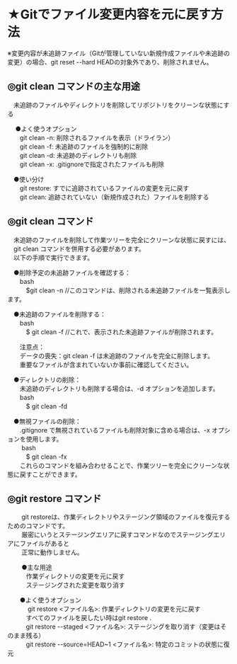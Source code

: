 # ★Gitでファイル変更内容を元に戻す方法
※変更内容が未追跡ファイル（Gitが管理していない新規作成ファイルや未追跡の変更）の場合、git reset --hard HEADの対象外であり、削除されません。<br>

## ◎git clean コマンド​の主な用途
　未追跡のファイルやディレクトリを削除してリポジトリをクリーンな状態にする<br>

　 ●よく使うオプション<br>
　　git clean -n: 削除されるファイルを表示（ドライラン）<br>
　　git clean -f: 未追跡のファイルを強制的に削除<br>
　　git clean -d: 未追跡のディレクトリも削除<br>
　　git clean -x: .gitignoreで指定されたファイルも削除<br>
  
　●使い分け<br>
　　git restore: すでに追跡されているファイルの変更を元に戻す<br>
　　git clean: 追跡されていない（新規作成された）ファイルを削除する<br>

## ◎git clean コマンド<br>
　未追跡のファイルを削除して作業ツリーを完全にクリーンな状態に戻すには、<br>
  　git clean コマンドを併用する必要があります。<br>
　以下の手順で実行できます。<br>
 
　●削除予定の未追跡ファイルを確認する：<br>
　　bash<br>
　　　$git clean -n    //このコマンドは、削除される未追跡ファイルを一覧表示します。<br>

　●未追跡のファイルを削除する：<br>
　　bash<br>
　　　$ git clean -f   //これで、表示された未追跡ファイルが削除されます。<br>
  
  　　注意点：<br>
    　　データの喪失：​git clean -f は未追跡のファイルを完全に削除します。<br>
    　　重要なファイルが含まれていないか事前に確認してください。<br>

　●ディレクトリの削除：<br>
　　未追跡のディレクトリも削除する場合は、-d オプションを追加します。​<br>
　　bash<br>
　　　$ git clean -fd <br>

　●無視ファイルの削除：<br>
 　　.gitignore で無視されているファイルも削除対象に含める場合は、-x オプションを使用します。<br>​
　　bash<br>
　　　$ git clean -fx <br>
　　これらのコマンドを組み合わせることで、作業ツリーを完全にクリーンな状態に戻すことができます。<br>


## ◎git restore コマンド
　　 git restoreは、作業ディレクトリやステージング領域のファイルを復元するためのコマンドです。<br>
　　 厳密にいうとステージングエリアに戻すコマンドなのでステージングエリアにファイルがあると<br>
　　 正常に動作しません。<br>

　　 ●主な用途<br>
　　　作業ディレクトリの変更を元に戻す<br>
　　　ステージングされた変更を取り消す<br>
   
　　●よく使うオプション<br>
　　 　git restore <ファイル名>: 作業ディレクトリの変更を元に戻す<br>
　　　すべてのファイルを戻したい時はgit restore . <br>
　　　git restore --staged <ファイル名>: ステージングを取り消す（変更はそのまま残る）<br>
　　　git restore --source=HEAD~1 <ファイル名>: 特定のコミットの状態に復元<br>
